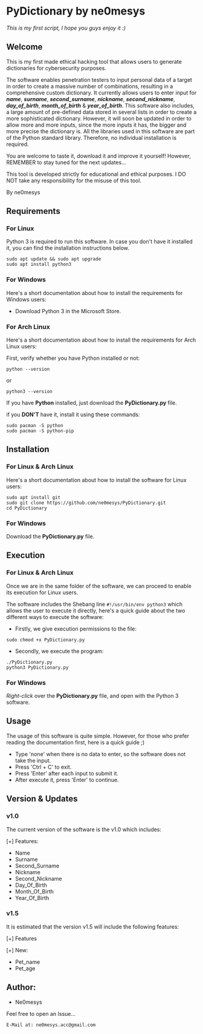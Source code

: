 # PyDictionary by ne0mesys 
*This is my first script, I hope you guys enjoy it :)* 

## Welcome

This is my first made ethical hacking tool that allows users to generate dictionaries for cybersecurity purposes. 

The software enables penetration testers to input personal data of a target in order to create a massive number of combinations, resulting in a comprehensive custom dictionary. It currently allows users to enter input for ***name***, ***surname***, ***second_surname***, ***nickname***, ***second_nickname***, ***day_of_birth***, ***month_of_birth*** & ***year_of_birth***. This software also includes, a large amount of pre-defined data stored in several lists in order to create a more sophisticated dictionary. However, it will soon be updated in order to allow more and more inputs, since the more inputs it has, the bigger and more precise the dictionary is. All the libraries used in this software are part of the Python standard library. Therefore, no individual installation is required. 

You are welcome to taste it, download it and improve it yourself! However, REMEMBER to stay tuned for the next updates... 

This tool is developed strictly for educational and ethical purposes. I DO NOT take any responsibility for the misuse of this tool. 

By ne0mesys

## Requirements

### For Linux 

Python 3 is required to run this software. In case you don't have it installed it, you can find the installation instructions below. 
```
sudo apt update && sudo apt upgrade
sudo apt install python3
 ```

### For Windows 

Here's a short documentation about how to install the requirements for Windows users:

* Download Python 3 in the Microsoft Store.

### For Arch Linux

Here's a short documentation about how to install the requirements for Arch Linux users:

First, verify whether you have Python installed or not: 
```
python --version
```
or 
```
python3 --version
```

If you have **Python** installed, just download the **PyDictionary.py** file.

if you **DON'T** have it, install it using these commands:
```
sudo pacman -S python
sudo pacman -S python-pip
```

## Installation 

### For Linux & Arch Linux

Here's a short documentation about how to install the software for Linux users: 
```
sudo apt install git 
sudo git clone https://github.com/ne0mesys/PyDictionary.git
cd PyDictionary
```

### For Windows

Download the **PyDictionary.py** file. 

## Execution

### For Linux & Arch Linux

Once we are in the same folder of the software, we can proceed to enable its execution for Linux users. 

The software includes the Shebang line  ``` #!/usr/bin/env python3 ``` which allows the user to execute it directly, here's a quick guide about the two different ways to execute the software:
* Firstly, we give execution permissions to the file: 
```
sudo chmod +x PyDictionary.py
```
* Secondly, we execute the program:

```
./PyDictionary.py
python3 PyDictionary.py
```

### For Windows

*Right-click* over the **PyDictionary.py** file, and open with the Python 3 software. 


## Usage 

The usage of this software is quite simple. However, for those who prefer reading the documentation first, here is a quick guide ;)

* Type 'none' when there is no data to enter, so the software does not take the input. 
* Press 'Ctrl + C' to exit. 
* Press 'Enter' after each input to submit it.
* After execute it, press 'Enter' to continue.

## Version & Updates

### v1.0 
The current version of the software is the v1.0 which includes:

[+] Features: 
  * Name
  * Surname
  * Second_Surname
  * Nickname
  * Second_Nickname
  * Day_Of_Birth
  * Month_Of_Birth
  * Year_Of_Birth

### v1.5 
It is estimated that the version v1.5 will include the following features:

[+] Features

[+] New:
  * Pet_name
  * Pet_age


## Author:

* Ne0mesys

Feel free to open an Issue...
```
E-Mail at: ne0mesys.acc@gmail.com
```
